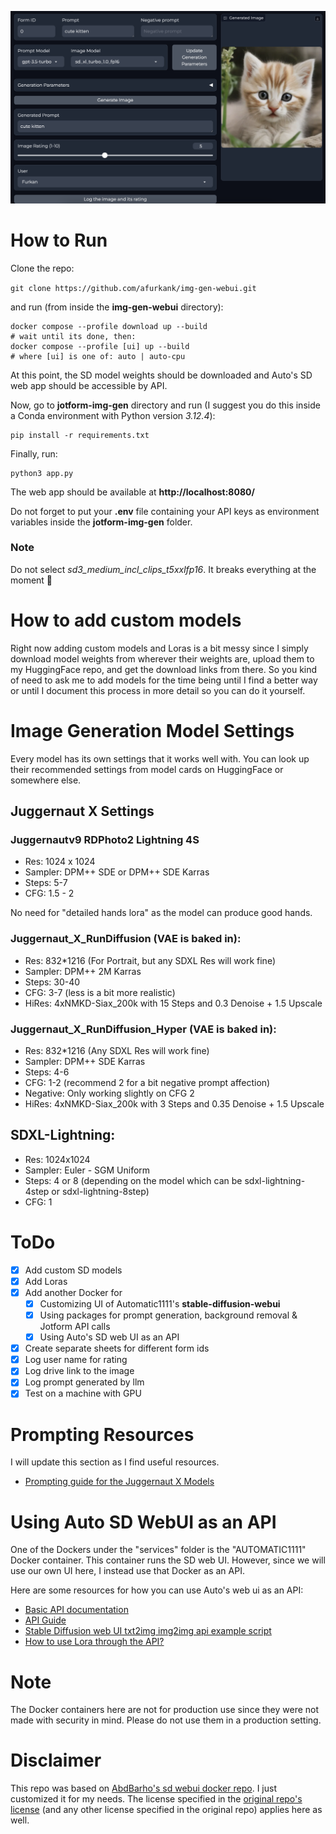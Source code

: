 ![UI](ui.png)

# How to Run
Clone the repo:

`git clone https://github.com/afurkank/img-gen-webui.git`

and run (from inside the **img-gen-webui** directory):

```
docker compose --profile download up --build
# wait until its done, then:
docker compose --profile [ui] up --build
# where [ui] is one of: auto | auto-cpu
```

At this point, the SD model weights should be downloaded and Auto's SD web app
should be accessible by API.

Now, go to **jotform-img-gen** directory and run (I suggest you do this inside a Conda environment with Python version *3.12.4*):

```
pip install -r requirements.txt
```

Finally, run:

```
python3 app.py
```

The web app should be available at **http://localhost:8080/**

Do not forget to put your **.env** file containing your API keys as environment variables inside the **jotform-img-gen** folder.


### Note

Do not select *sd3_medium_incl_clips_t5xxlfp16*. It breaks everything at the moment 🥲

# How to add custom models

Right now adding custom models and Loras is a bit messy since I simply download model weights from wherever their weights are, upload them to my HuggingFace repo, and get the download links from there. So you kind of need to ask me to add models for the time being until I find a better way or until I document this process in more detail so you can do it yourself.

# Image Generation Model Settings

Every model has its own settings that it works well with. You can look up their recommended settings from model cards on HuggingFace or somewhere else.

## Juggernaut X Settings

### Juggernautv9 RDPhoto2 Lightning 4S

- Res: 1024 x 1024
- Sampler: DPM++ SDE or DPM++ SDE Karras
- Steps: 5-7
- CFG: 1.5 - 2

No need for "detailed hands lora" as the model can produce good hands.

### Juggernaut_X_RunDiffusion (VAE is baked in):

- Res: 832*1216 (For Portrait, but any SDXL Res will work fine)
- Sampler: DPM++ 2M Karras
- Steps: 30-40
- CFG: 3-7 (less is a bit more realistic)
- HiRes: 4xNMKD-Siax_200k with 15 Steps and 0.3 Denoise + 1.5 Upscale

### Juggernaut_X_RunDiffusion_Hyper (VAE is baked in):

- Res: 832*1216 (Any SDXL Res will work fine)
- Sampler: DPM++ SDE Karras
- Steps: 4-6
- CFG: 1-2 (recommend 2 for a bit negative prompt affection)
- Negative: Only working slightly on CFG 2
- HiRes: 4xNMKD-Siax_200k with 3 Steps and 0.35 Denoise + 1.5 Upscale

## SDXL-Lightning:

- Res: 1024x1024
- Sampler: Euler - SGM Uniform
- Steps: 4 or 8 (depending on the model which can be sdxl-lightning-4step or sdxl-lightning-8step)
- CFG: 1

# ToDo

- [x] Add custom SD models
- [x] Add Loras
- [x] Add another Docker for 
  - [x] Customizing UI of Automatic1111's **stable-diffusion-webui**
  - [x] Using packages for prompt generation, background removal & Jotform API calls
  - [x] Using Auto's SD web UI as an API
- [x] Create separate sheets for different form ids
- [x] Log user name for rating
- [x] Log drive link to the image
- [x] Log prompt generated by llm
- [x] Test on a machine with GPU

# Prompting Resources

I will update this section as I find useful resources.

- [Prompting guide for the Juggernaut X Models](https://learn.rundiffusion.com/prompting-guide-for-juggernaut-x/)

# Using Auto SD WebUI as an API
One of the Dockers under the "services" folder is the "AUTOMATIC1111" Docker container. This container runs the SD web UI. However, since we will use our own UI here, I instead use that Docker as an API.

Here are some resources for how you can use Auto's web ui as an API:

- [Basic API documentation](https://github.com/AUTOMATIC1111/stable-diffusion-webui/discussions/3734)
- [API Guide](https://github.com/AUTOMATIC1111/stable-diffusion-webui/wiki/API)
- [Stable Diffusion web UI txt2img img2img api example script](https://gist.github.com/w-e-w/0f37c04c18e14e4ee1482df5c4eb9f53)
- [How to use Lora through the API?](https://github.com/AUTOMATIC1111/stable-diffusion-webui/discussions/10468)

# Note
The Docker containers here are not for production use since they were not made with security in mind. Please do not use them in a production setting.

# Disclaimer
This repo was based on [AbdBarho's sd webui docker repo](https://github.com/AbdBarho/stable-diffusion-webui-docker). I just customized it for my needs.
The license specified in the [original repo's license](https://github.com/AbdBarho/stable-diffusion-webui-docker/blob/master/LICENSE) (and any other license specified in the original repo) applies here as well.
